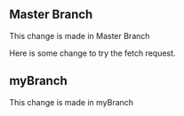 ## Master Branch
This change is made in Master Branch 

Here is some change to try the fetch request.


## myBranch 
This change is made in myBranch